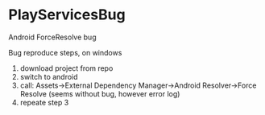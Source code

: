 # PlayServicesBug
Android ForceResolve bug

Bug reproduce steps, on windows
1. download project from repo
2. switch to android
3. call: Assets->External Dependency Manager->Android Resolver->Force Resolve (seems without bug, however error log)
4. repeate step 3
